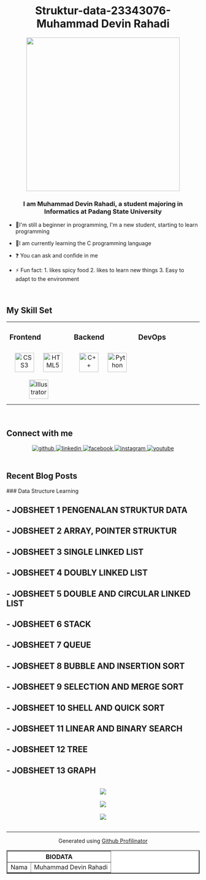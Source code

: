 <h1 align="center">Struktur-data-23343076-Muhammad Devin Rahadi</h1>


<div align="center">
<img src="https://media.tenor.com/wA8Gx_UqnY4AAAAC/coding.gif" align="center" height="" width="400" />
</div>  


### <div align="center">I am Muhammad Devin Rahadi, a student majoring in Informatics at Padang State University</div>  
  

- 🔭I'm still a beginner in programming, I'm a new student, starting to learn programming  
  

- 🌱I am currently learning the C programming language  
  

- ❓ You can ask and confide in me  
  

- ⚡ Fun fact:
        1. likes spicy food
        2. likes to learn new things
        3. Easy to adapt to the environment   
  

<br/>  


## My Skill Set  
<table><tr><td valign="top" width="33%">



### Frontend  
<div align="center">  
<a href="https://www.w3schools.com/css/" target="_blank"><img style="margin: 10px" src="https://profilinator.rishav.dev/skills-assets/css3-original-wordmark.svg" alt="CSS3" height="50" /></a>  
<a href="https://en.wikipedia.org/wiki/HTML5" target="_blank"><img style="margin: 10px" src="https://profilinator.rishav.dev/skills-assets/html5-original-wordmark.svg" alt="HTML5" height="50" /></a>  
<a href="https://www.adobe.com/in/products/illustrator.html" target="_blank"><img style="margin: 10px" src="https://profilinator.rishav.dev/skills-assets/adobe_illustrator-icon.svg" alt="Illustrator" height="50" /></a>  
</div>

</td><td valign="top" width="33%">



### Backend  
<div align="center">  
<a href="https://www.cplusplus.com/" target="_blank"><img style="margin: 10px" src="https://profilinator.rishav.dev/skills-assets/cplusplus-original.svg" alt="C++" height="50" /></a>  
<a href="https://www.python.org/" target="_blank"><img style="margin: 10px" src="https://profilinator.rishav.dev/skills-assets/python-original.svg" alt="Python" height="50" /></a>  
</div>

</td><td valign="top" width="33%">



### DevOps  
<div align="center">  
  
</div>

</td></tr></table>  

<br/>  


## Connect with me  
<div align="center">
<a href="https://github.com/vondeastra" target="_blank">
<img src=https://img.shields.io/badge/github-%2324292e.svg?&style=for-the-badge&logo=github&logoColor=white alt=github style="margin-bottom: 5px;" />
</a>
<a href="https://linkedin.com/in/Muhammad Devin Rahadi" target="_blank">
<img src=https://img.shields.io/badge/linkedin-%231E77B5.svg?&style=for-the-badge&logo=linkedin&logoColor=white alt=linkedin style="margin-bottom: 5px;" />
</a>
<a href="https://www.facebook.com/Muhammad Devin Rahadi" target="_blank">
<img src=https://img.shields.io/badge/facebook-%232E87FB.svg?&style=for-the-badge&logo=facebook&logoColor=white alt=facebook style="margin-bottom: 5px;" />
</a>
<a href="https://instagram.com/devinrahadi" target="_blank">
<img src=https://img.shields.io/badge/instagram-%23000000.svg?&style=for-the-badge&logo=instagram&logoColor=white alt=instagram style="margin-bottom: 5px;" />
</a>
<a href="https://www.youtube.com/user/Muhammad Devin Rahadi" target="_blank">
<img src=https://img.shields.io/badge/youtube-%23EE4831.svg?&style=for-the-badge&logo=youtube&logoColor=white alt=youtube style="margin-bottom: 5px;" />
</a>  
</div>  
  

<br/>   


## Recent Blog Posts  

<table border="2" bgcolor="#FFFFFF" align="center">
            <th colspan="2">BIODATA</th>
            <tr>
              <td>Nama</td>
              <td>Muhammad Devin Rahadi</td>
            </tr>
### Data Structure Learning 
<h2>- JOBSHEET 1 PENGENALAN STRUKTUR DATA</h2>

  
<h2>- JOBSHEET 2 ARRAY, POINTER STRUKTUR</h2>


<h2>- JOBSHEET 3 SINGLE LINKED LIST</h2>  
  

<h2>- JOBSHEET 4 DOUBLY LINKED LIST</h2>  
  

<h2>- JOBSHEET 5 DOUBLE AND CIRCULAR LINKED LIST</h2>  
  

<h2>- JOBSHEET 6 STACK</h2>  
  

<h2>- JOBSHEET 7 QUEUE</h2>

  
<h2>- JOBSHEET 8 BUBBLE AND INSERTION SORT</h2>

  
<h2>- JOBSHEET 9 SELECTION AND MERGE SORT</h2>

  
<h2>- JOBSHEET 10 SHELL AND QUICK SORT</h2>

  
<h2>- JOBSHEET 11 LINEAR AND BINARY SEARCH</h2>

  
<h2>- JOBSHEET 12 TREE</h2>

  
<h2>- JOBSHEET 13 GRAPH</h2>
  

<br/>  

<div align="center"><img src="https://spotify-github-profile.vercel.app/api/view.svg?uid=31v6cdczru5n2qeme74isliofc7i&redirect=true][https://spotify-github-profile.vercel.app/api/view.svg?uid=31v6cdczru5n2qeme74isliofc7i&cover_image=true&theme=default&show_offline=false&background_color=121212&interchange=false&bar_color=45c940&bar_color_cover=true" /></div>  

<br/>  

<div align="center">
<img src="https://komarev.com/ghpvc/?username=vondeastra&&style=flat-square" align="center" />
</div>  
  

<br/>  

<div align="center">
            <a href="https://www.buymeacoffee.com/vondeastra" target="_blank" style="display: inline-block;">
                <img
                    src="https://img.shields.io/badge/Donate-Buy%20Me%20A%20Coffee-orange.svg?style=flat-square&logo=buymeacoffee" 
                    align="center"
                />
            </a></div>
<br />

----
<div align="center">Generated using <a href="https://profilinator.rishav.dev/" target="_blank">Github Profilinator</a></div>
